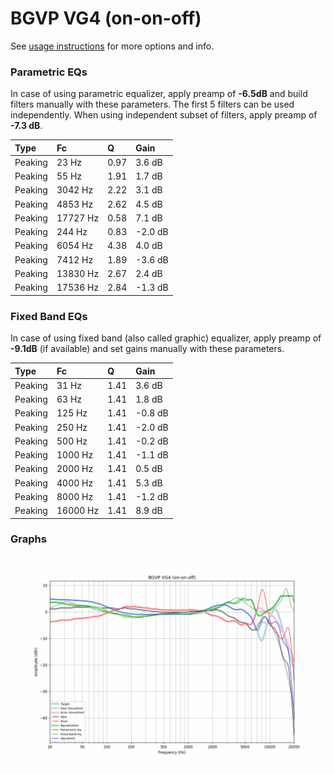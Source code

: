 # BGVP VG4 (on-on-off)
See [usage instructions](https://github.com/jaakkopasanen/AutoEq#usage) for more options and info.

### Parametric EQs
In case of using parametric equalizer, apply preamp of **-6.5dB** and build filters manually
with these parameters. The first 5 filters can be used independently.
When using independent subset of filters, apply preamp of **-7.3 dB**.

| Type    | Fc       |    Q | Gain    |
|:--------|:---------|:-----|:--------|
| Peaking | 23 Hz    | 0.97 | 3.6 dB  |
| Peaking | 55 Hz    | 1.91 | 1.7 dB  |
| Peaking | 3042 Hz  | 2.22 | 3.1 dB  |
| Peaking | 4853 Hz  | 2.62 | 4.5 dB  |
| Peaking | 17727 Hz | 0.58 | 7.1 dB  |
| Peaking | 244 Hz   | 0.83 | -2.0 dB |
| Peaking | 6054 Hz  | 4.38 | 4.0 dB  |
| Peaking | 7412 Hz  | 1.89 | -3.6 dB |
| Peaking | 13830 Hz | 2.67 | 2.4 dB  |
| Peaking | 17536 Hz | 2.84 | -1.3 dB |

### Fixed Band EQs
In case of using fixed band (also called graphic) equalizer, apply preamp of **-9.1dB**
(if available) and set gains manually with these parameters.

| Type    | Fc       |    Q | Gain    |
|:--------|:---------|:-----|:--------|
| Peaking | 31 Hz    | 1.41 | 3.6 dB  |
| Peaking | 63 Hz    | 1.41 | 1.8 dB  |
| Peaking | 125 Hz   | 1.41 | -0.8 dB |
| Peaking | 250 Hz   | 1.41 | -2.0 dB |
| Peaking | 500 Hz   | 1.41 | -0.2 dB |
| Peaking | 1000 Hz  | 1.41 | -1.1 dB |
| Peaking | 2000 Hz  | 1.41 | 0.5 dB  |
| Peaking | 4000 Hz  | 1.41 | 5.3 dB  |
| Peaking | 8000 Hz  | 1.41 | -1.2 dB |
| Peaking | 16000 Hz | 1.41 | 8.9 dB  |

### Graphs
![](./BGVP%20VG4%20(on-on-off).png)